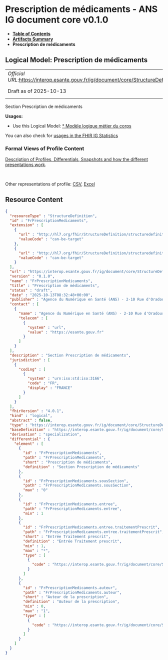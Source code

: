 # Prescription de médicaments - ANS IG document core v0.1.0

* [**Table of Contents**](toc.md)
* [**Artifacts Summary**](artifacts.md)
* **Prescription de médicaments**

## Logical Model: Prescription de médicaments 

| | |
| :--- | :--- |
| *Official URL*:https://interop.esante.gouv.fr/ig/document/core/StructureDefinition/FrPrescriptionMedicaments | *Version*:0.1.0 |
| Draft as of 2025-10-13 | *Computable Name*:FrPrescriptionMedicaments |

 
Section Prescription de médicaments 

**Usages:**

* Use this Logical Model: [* Modèle logique métier du corps](StructureDefinition-CorpsDocument.md)

You can also check for [usages in the FHIR IG Statistics](https://packages2.fhir.org/xig/ans.document.fr.core|current/StructureDefinition/FrPrescriptionMedicaments)

### Formal Views of Profile Content

 [Description of Profiles, Differentials, Snapshots and how the different presentations work](http://build.fhir.org/ig/FHIR/ig-guidance/readingIgs.html#structure-definitions). 

 

Other representations of profile: [CSV](StructureDefinition-FrPrescriptionMedicaments.csv), [Excel](StructureDefinition-FrPrescriptionMedicaments.xlsx) 



## Resource Content

```json
{
  "resourceType" : "StructureDefinition",
  "id" : "FrPrescriptionMedicaments",
  "extension" : [
    {
      "url" : "http://hl7.org/fhir/StructureDefinition/structuredefinition-type-characteristics",
      "valueCode" : "can-be-target"
    },
    {
      "url" : "http://hl7.org/fhir/StructureDefinition/structuredefinition-type-characteristics",
      "valueCode" : "can-be-target"
    }
  ],
  "url" : "https://interop.esante.gouv.fr/ig/document/core/StructureDefinition/FrPrescriptionMedicaments",
  "version" : "0.1.0",
  "name" : "FrPrescriptionMedicaments",
  "title" : "Prescription de médicaments",
  "status" : "draft",
  "date" : "2025-10-13T08:32:48+00:00",
  "publisher" : "Agence du Numérique en Santé (ANS) - 2-10 Rue d'Oradour-sur-Glane, 75015 Paris",
  "contact" : [
    {
      "name" : "Agence du Numérique en Santé (ANS) - 2-10 Rue d'Oradour-sur-Glane, 75015 Paris",
      "telecom" : [
        {
          "system" : "url",
          "value" : "https://esante.gouv.fr"
        }
      ]
    }
  ],
  "description" : "Section Prescription de médicaments",
  "jurisdiction" : [
    {
      "coding" : [
        {
          "system" : "urn:iso:std:iso:3166",
          "code" : "FR",
          "display" : "FRANCE"
        }
      ]
    }
  ],
  "fhirVersion" : "4.0.1",
  "kind" : "logical",
  "abstract" : false,
  "type" : "https://interop.esante.gouv.fr/ig/document/core/StructureDefinition/FrPrescriptionMedicaments",
  "baseDefinition" : "https://interop.esante.gouv.fr/ig/document/core/StructureDefinition/Section",
  "derivation" : "specialization",
  "differential" : {
    "element" : [
      {
        "id" : "FrPrescriptionMedicaments",
        "path" : "FrPrescriptionMedicaments",
        "short" : "Prescription de médicaments",
        "definition" : "Section Prescription de médicaments"
      },
      {
        "id" : "FrPrescriptionMedicaments.sousSection",
        "path" : "FrPrescriptionMedicaments.sousSection",
        "max" : "0"
      },
      {
        "id" : "FrPrescriptionMedicaments.entree",
        "path" : "FrPrescriptionMedicaments.entree",
        "min" : 1
      },
      {
        "id" : "FrPrescriptionMedicaments.entree.traitementPrescrit",
        "path" : "FrPrescriptionMedicaments.entree.traitementPrescrit",
        "short" : "Entrée Traitement prescrit",
        "definition" : "Entrée Traitement prescrit",
        "min" : 1,
        "max" : "*",
        "type" : [
          {
            "code" : "https://interop.esante.gouv.fr/ig/document/core/StructureDefinition/FrTraitementPrescrit"
          }
        ]
      },
      {
        "id" : "FrPrescriptionMedicaments.auteur",
        "path" : "FrPrescriptionMedicaments.auteur",
        "short" : "Auteur de la prescription",
        "definition" : "Auteur de la prescription",
        "min" : 0,
        "max" : "1",
        "type" : [
          {
            "code" : "https://interop.esante.gouv.fr/ig/document/core/StructureDefinition/Auteur"
          }
        ]
      }
    ]
  }
}

```
